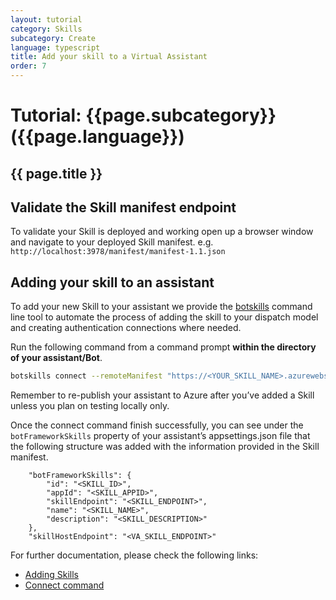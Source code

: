 ```yaml
---
layout: tutorial
category: Skills
subcategory: Create
language: typescript
title: Add your skill to a Virtual Assistant
order: 7
---
```


# Tutorial: {{page.subcategory}} ({{page.language}})

## {{ page.title }}

## Validate the Skill manifest endpoint

To validate your Skill is deployed and working open up a browser window and navigate to your deployed Skill manifest. e.g.  `http://localhost:3978/manifest/manifest-1.1.json`

## Adding your skill to an assistant

To add your new Skill to your assistant we provide the [botskills](https://www.npmjs.com/package/botskills) command line tool to automate the process of adding the skill to your dispatch model and creating authentication connections where needed. 

Run the following command from a command prompt **within the directory of your assistant/Bot**. 

```bash
botskills connect --remoteManifest "https://<YOUR_SKILL_NAME>.azurewebsites.net/manifest/manifest-1.1.json" --ts
```
Remember to re-publish your assistant to Azure after you’ve added a Skill unless you plan on testing locally only.

Once the connect command finish successfully, you can see under the `botFrameworkSkills` property of your assistant’s appsettings.json file that the following structure was added with the information provided in the Skill manifest.

```
    "botFrameworkSkills": {
        "id": "<SKILL_ID>",
        "appId": "<SKILL_APPID>",
        "skillEndpoint": "<SKILL_ENDPOINT>",
        "name": "<SKILL_NAME>",
        "description": "<SKILL_DESCRIPTION>"
    },
    "skillHostEndpoint": "<VA_SKILL_ENDPOINT>"
```

For further documentation, please check the following links:
- [Adding Skills]({{site.baseurl}}/skills/handbook/add-skills-to-a-virtual-assistant/)
- [Connect command]({{site.repo}}/tree/master/tools/botskills/docs/commands/connect.md)
